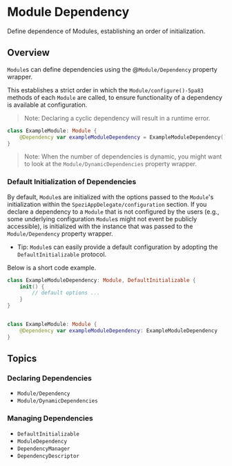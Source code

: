 # Module Dependency

Define dependence of Modules, establishing an order of initialization.

<!--

This source file is part of the Stanford Spezi open-source project

SPDX-FileCopyrightText: 2023 Stanford University and the project authors (see CONTRIBUTORS.md)

SPDX-License-Identifier: MIT

-->

## Overview

``Module``s can define dependencies using the @``Module/Dependency`` property wrapper.

This establishes a strict order in which the ``Module/configure()-5pa83`` methods of each ``Module`` are called,
to ensure functionality of a dependency is available at configuration.

> Note: Declaring a cyclic dependency will result in a runtime error. 

```swift
class ExampleModule: Module {
    @Dependency var exampleModuleDependency = ExampleModuleDependency()
}
```

> Note: When the number of dependencies is dynamic, you might want to look at the ``Module/DynamicDependencies`` property wrapper.

### Default Initialization of Dependencies

By default, `Module`s are initialized with the options passed to the `Module`'s initialization within the ``SpeziAppDelegate/configuration``
section.
If you declare a dependency to a `Module` that is not configured by the users (e.g., some underlying configuration `Module`s might not event be
publicly accessible), is initialized with the instance that was passed to the ``Module/Dependency`` property wrapper.

- Tip: `Module`s can easily provide a default configuration by adopting the ``DefaultInitializable`` protocol.

Below is a short code example.
```swift
class ExampleModuleDependency: Module, DefaultInitializable {
    init() {
        // default options ...
    }
}


class ExampleModule: Module {
    @Dependency var exampleModuleDependency: ExampleModuleDependency
}
```

## Topics

### Declaring Dependencies

- ``Module/Dependency``
- ``Module/DynamicDependencies``

### Managing Dependencies

- ``DefaultInitializable``
- ``ModuleDependency``
- ``DependencyManager``
- ``DependencyDescriptor``
